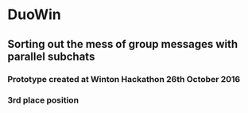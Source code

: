# DuoWin

## Sorting out the mess of group messages with parallel subchats

### Prototype created at Winton Hackathon 26th October 2016
### 3rd place position
